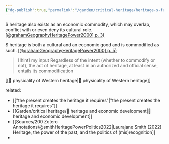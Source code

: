 ```yaml
---
{"dg-publish":true,"permalink":"/garden/critical-heritage/heritage-s-function-as-commodity-or-resource/","created":"2024-06-18T13:47:21.000+08:00","updated":"2025-03-30T12:01:00.000+08:00"}
---
```


$  heritage also exists as an economic commodity, which may overlap, conflict with or even deny its cultural role. [[@grahamGeographyHeritagePower2000] p. 3)](zotero://open-pdf/library/items/5YVAQYBG?page=3&annotation=PE5EIJIH)

$  heritage is both a cultural and an economic good and is commodified as such. [[@grahamGeographyHeritagePower2000] p. 5)](zotero://open-pdf/library/items/5YVAQYBG?page=5&annotation=98SGH27Z)


> [!hint] my input
> Regardless of the intent (whether to commodify or not), the act of heritage, at least in an authorized and official sense, entails its commodification


[[🌱 physicality of Western heritage\|🌱 physicality of Western heritage]]

related:
-  [["the present creates the heritage it requires"\|"the present creates the heritage it requires"]]
- [[Garden/critical heritage/🌱 heritage and economic development\|🌱 heritage and economic development]]
- [[Sources/200 Zotero Annotations/@smithHeritagePowerPolitics2022\|Laurajane Smith (2022) Heritage, the power of the past, and the politics of (mis)recognition]]
- 

